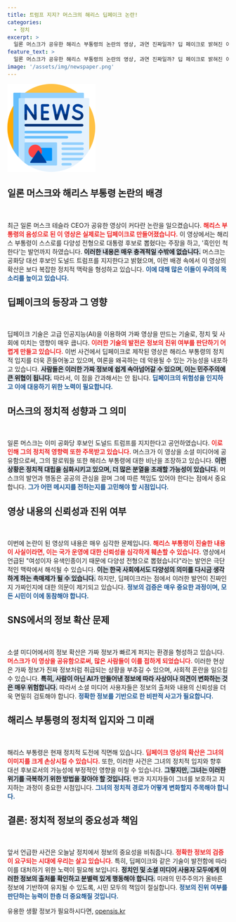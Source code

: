 ```yaml
---
title: 트럼프 지지? 머스크의 해리스 딥페이크 논란!
categories:
  - 정치
excerpt: >
  일론 머스크가 공유한 해리스 부통령의 논란의 영상, 과연 진짜일까? 딥 페이크로 밝혀진 이 영상은 해리스를 조롱하며 1억 뷰를 기록 중! 궁금증을 자아내는 이 사건의 전말을 확인해보세요!
feature_text: >
  일론 머스크가 공유한 해리스 부통령의 논란의 영상, 과연 진짜일까? 딥 페이크로 밝혀진 이 영상은 해리스를 조롱하며 1억 뷰를 기록 중! 궁금증을 자아내는 이 사건의 전말을 확인해보세요!
image: '/assets/img/newspaper.png'
---
```


<p><img src="/assets/img/newspaper.png" alt="kimp 속보" /></p>

<h2 data-ke-size="size26">일론 머스크와 해리스 부통령 논란의 배경</h2>

<p data-ke-size="size16">&nbsp;</p>

<p>최근 일론 머스크 테슬라 CEO가 공유한 영상이 커다란 논란을 일으켰습니다. <b><span style="color: #ee2323;">해리스 부통령의 음성으로 된 이 영상은 실제로는 딥페이크로 만들어졌습니다.</span></b> 이 영상에서는 해리스 부통령이 스스로를 다양성 전형으로 대통령 후보로 뽑혔다는 주장을 하고, '흑인인 척 한다'는 발언까지 하였습니다. <b><span style="background-color: #21538527;">이러한 내용은 매우 충격적일 수밖에 없습니다.</span></b> 머스크는 공화당 대선 후보인 도널드 트럼프를 지지한다고 밝혔으며, 이런 배경 속에서 이 영상의 확산은 보다 복잡한 정치적 맥락을 형성하고 있습니다. <b><span style="color: #1a5490;">이에 대해 많은 이들이 우려의 목소리를 높이고 있습니다.</span></b></p>

<h2 data-ke-size="size26">딥페이크의 등장과 그 영향</h2>

<p data-ke-size="size16">&nbsp;</p>

<p>딥페이크 기술은 고급 인공지능(AI)을 이용하여 가짜 영상을 만드는 기술로, 정치 및 사회에 미치는 영향이 매우 큽니다. <b><span style="color: #ee2323;">이러한 기술의 발전은 정보의 진위 여부를 판단하기 어렵게 만들고 있습니다.</span></b> 이번 사건에서 딥페이크로 제작된 영상은 해리스 부통령의 정치적 입지를 더욱 흔들어놓고 있으며, 여론을 왜곡하는 데 악용될 수 있는 가능성을 내포하고 있습니다. <b><span style="background-color: #21538527;">사람들은 이러한 가짜 정보에 쉽게 속아넘어갈 수 있으며, 이는 민주주의에 큰 위협이 됩니다.</span></b> 따라서, 이 점을 간과해서는 안 됩니다. <b><span style="color: #1a5490;">딥페이크의 위험성을 인지하고 이에 대응하기 위한 노력이 필요합니다.</span></b></p>

<h2 data-ke-size="size26">머스크의 정치적 성향과 그 의미</h2>

<p data-ke-size="size16">&nbsp;</p>

<p>일론 머스크는 이미 공화당 후보인 도널드 트럼프를 지지한다고 공언하였습니다. <b><span style="color: #ee2323;">이로 인해 그의 정치적 영향력 또한 주목받고 있습니다.</span></b> 머스크가 이 영상을 소셜 미디어에 공유함으로써, 그의 팔로워들 또한 해리스 부통령에 대한 비난을 조장하고 있습니다. <b><span style="background-color: #21538527;">이런 상황은 정치적 대립을 심화시키고 있으며, 더 많은 분열을 초래할 가능성이 있습니다.</span></b> 머스크의 발언과 행동은 공공의 관심을 끌며 그에 따른 책임도 있어야 한다는 점에서 중요합니다. <b><span style="color: #1a5490;">그가 어떤 메시지를 전하는지를 고민해야 할 시점입니다.</span></b></p>

<h2 data-ke-size="size26">영상 내용의 신뢰성과 진위 여부</h2>

<p data-ke-size="size16">&nbsp;</p>

<p>이번에 논란이 된 영상의 내용은 매우 심각한 문제입니다. <b><span style="color: #ee2323;">해리스 부통령이 진술한 내용이 사실이라면, 이는 국가 운영에 대한 신뢰성을 심각하게 훼손할 수 있습니다.</span></b> 영상에서 언급된 "여성이자 유색인종이기 때문에 다양성 전형으로 뽑혔습니다"라는 발언은 극단적인 맥락에서 해석될 수 있습니다. <b><span style="background-color: #21538527;">이는 한국 사회에서도 다양성의 의미를 다시금 생각하게 하는 촉매제가 될 수 있습니다.</span></b> 하지만, 딥페이크라는 점에서 이러한 발언이 진짜인지 가짜인지에 대한 의문이 제기되고 있습니다. <b><span style="color: #1a5490;">정보의 검증은 매우 중요한 과정이며, 모든 시민이 이에 동참해야 합니다.</span></b></p>

<h2 data-ke-size="size26">SNS에서의 정보 확산 문제</h2>

<p data-ke-size="size16">&nbsp;</p>

<p>소셜 미디어에서의 정보 확산은 가짜 정보가 빠르게 퍼지는 환경을 형성하고 있습니다. <b><span style="color: #ee2323;">머스크가 이 영상을 공유함으로써, 많은 사람들이 이를 접하게 되었습니다.</span></b> 이러한 현상은 가짜 정보가 진짜 정보처럼 취급되는 상황을 부추길 수 있으며, 사회적 혼란을 일으킬 수 있습니다. <b><span style="background-color: #21538527;">특히, 사람이 아닌 AI가 만들어낸 정보에 따라 사상이나 의견이 변화하는 것은 매우 위험합니다.</span></b> 따라서 소셜 미디어 사용자들은 정보의 출처와 내용의 신뢰성을 더욱 면밀히 검토해야 합니다. <b><span style="color: #1a5490;">정확한 정보를 기반으로 한 비판적 사고가 필요합니다.</span></b></p>

<h2 data-ke-size="size26">해리스 부통령의 정치적 입지와 그 미래</h2>

<p data-ke-size="size16">&nbsp;</p>

<p>해리스 부통령은 현재 정치적 도전에 직면해 있습니다. <b><span style="color: #ee2323;">딥페이크 영상의 확산은 그녀의 이미지를 크게 손상시킬 수 있습니다.</span></b> 또한, 이러한 사건은 그녀의 정치적 입지와 향후 대선 후보로서의 가능성에 부정적인 영향을 미칠 수 있습니다. <b><span style="background-color: #21538527;">그렇지만, 그녀는 이러한 위기를 극복하기 위한 방법을 찾아야 할 것입니다.</span></b> 팬과 지지자들이 그녀를 보호하고 지지하는 과정이 중요한 시점입니다. <b><span style="color: #1a5490;">그녀의 정치적 경로가 어떻게 변화할지 주목해야 합니다.</span></b></p>

<h2 data-ke-size="size26">결론: 정치적 정보의 중요성과 책임</h2>

<p data-ke-size="size16">&nbsp;</p>

<p>앞서 언급한 사건은 오늘날 정치에서 정보의 중요성을 비춰줍니다. <b><span style="color: #ee2323;">정확한 정보의 검증이 요구되는 시대에 우리는 살고 있습니다.</span></b> 특히, 딥페이크와 같은 기술이 발전함에 따라 이를 대처하기 위한 노력이 필요해 보입니다. <b><span style="background-color: #21538527;">정치인 및 소셜 미디어 사용자 모두에게 이러한 정보의 출처를 확인하고 분별력 있게 행동해야 합니다.</span></b> 미래의 민주주의가 올바른 정보에 기반하여 유지될 수 있도록, 시민 모두의 책임이 절실합니다. <b><span style="color: #1a5490;">정보의 진위 여부를 판단하는 능력이 한층 더 중요해질 것입니다.</span></b></p>
유용한 생활 정보가 필요하시다면, <a href="https://opensis.kr" rel="dofollow">opensis.kr</a>


